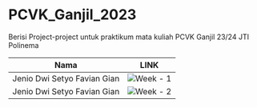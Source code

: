 # PCVK_Ganjil_2023
Berisi Project-project untuk praktikum mata kuliah PCVK Ganjil 23/24 JTI Polinema

|            Nama             |                                                       LINK                                                  |
| --------------------------- | ----------------------------------------------------------------------------------------------------------- |
| Jenio Dwi Setyo Favian Gian | ![Week - 1]([link1.jpg](https://github.com/JenioDwiSetyoFavianGian/PCVK_Ganjil_2023/blob/main/Week1.ipynb)) |
| Jenio Dwi Setyo Favian Gian | ![Week - 2]([link2.jpg](https://github.com/JenioDwiSetyoFavianGian/PCVK_Ganjil_2023/blob/main/Week2.ipynb)) |
